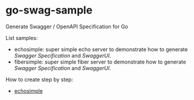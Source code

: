 # go-swag-sample
Generate Swagger / OpenAPI Specification for Go

List samples:
* echosimple: super simple echo server to demonstrate how to generate _Swagger Specification_ and _SwaggerUI_.
* fibersimple: super simple fiber server to demonstrate how to generate _Swagger Specification_ and _SwaggerUI_.

How to create step by step:
* [echosimple](https://medium.com/@rizal.gow/tutorial-generate-swagger-specification-and-swaggerui-for-echo-go-web-framework-3ac33afc77e2)
